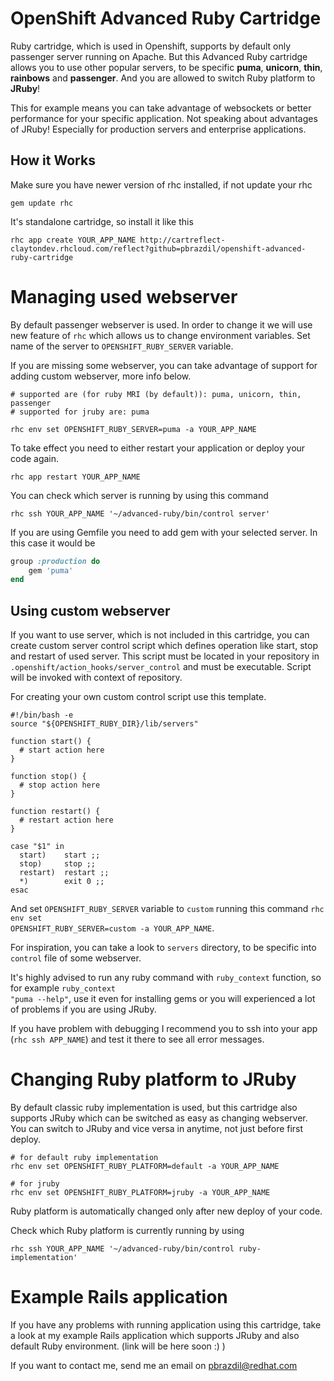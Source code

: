 # OpenShift Advanced Ruby Cartridge
Ruby cartridge, which is used in Openshift, supports by default only passenger server running on Apache. But this Advanced Ruby cartridge allows you to use other popular servers, to be specific **puma**, **unicorn**, **thin**, **rainbows** and **passenger**. And you are allowed to switch Ruby platform to **JRuby**!

This for example means you can take advantage of websockets or better performance for your specific application. Not speaking about advantages of JRuby! Especially for production servers and enterprise applications.


How it Works
------------
Make sure you have newer version of rhc installed, if not update your rhc

	gem update rhc

It's standalone cartridge, so install it like this

	rhc app create YOUR_APP_NAME http://cartreflect-claytondev.rhcloud.com/reflect?github=pbrazdil/openshift-advanced-ruby-cartridge


Managing used webserver
===================

By default passenger webserver is used. In order to change it we will use new feature of <code>rhc</code> which allows us to change environment variables. Set name of the server to <code>OPENSHIFT_RUBY_SERVER</code> variable.

If you are missing some webserver, you can take advantage of support for adding custom webserver, more info below.

	# supported are (for ruby MRI (by default)): puma, unicorn, thin, passenger
	# supported for jruby are: puma

	rhc env set OPENSHIFT_RUBY_SERVER=puma -a YOUR_APP_NAME

To take effect you need to either restart your application or deploy your code again. 

	rhc app restart YOUR_APP_NAME
	
You can check which server is running by using this command

	rhc ssh YOUR_APP_NAME '~/advanced-ruby/bin/control server'


If you are using Gemfile you need to add gem with your selected server. In this case it would be

```ruby
group :production do
	gem 'puma'
end
```

Using custom webserver
-----------------------
If you want to use server, which is not included in this cartridge, you can create custom server control script which defines operation like start, stop and restart of used server. This script must be located in your repository in <code>.openshift/action_hooks/server_control</code> and must be executable. Script will be invoked with context of repository.

For creating your own custom control script use this template.

    #!/bin/bash -e
    source "${OPENSHIFT_RUBY_DIR}/lib/servers"

    function start() {
      # start action here
    }

    function stop() {
      # stop action here
    }

    function restart() {
      # restart action here
    }

    case "$1" in
      start)    start ;;
      stop)     stop ;;
      restart)  restart ;;
      *)        exit 0 ;;
    esac

And set <code>OPENSHIFT_RUBY_SERVER</code> variable to <code>custom</code> running this command <code>rhc env set OPENSHIFT_RUBY_SERVER=custom -a YOUR_APP_NAME</code>.

For inspiration, you can take a look to <code>servers</code> directory, to be specific into <code>control</code> file of some webserver.

It's highly advised to run any ruby command with <code>ruby_context</code> function, so for example <code>ruby_context "puma --help"</code>, use it even for installing gems or you will experienced a lot of problems if you are using JRuby.

If you have problem with debugging I recommend you to ssh into your app (<code>rhc ssh APP_NAME</code>) and test it there to see all error messages.

Changing Ruby platform to JRuby
==================================

By default classic ruby implementation is used, but this cartridge also supports JRuby which can be switched as easy as changing webserver. You can switch to JRuby and vice versa in anytime, not just before first deploy.


    # for default ruby implementation
    rhc env set OPENSHIFT_RUBY_PLATFORM=default -a YOUR_APP_NAME

    # for jruby
    rhc env set OPENSHIFT_RUBY_PLATFORM=jruby -a YOUR_APP_NAME

Ruby platform is automatically changed only after new deploy of your code.

Check which Ruby platform is currently running by using

	rhc ssh YOUR_APP_NAME '~/advanced-ruby/bin/control ruby-implementation'


Example Rails application
=========================

If you have any problems with running application using this cartridge, take a look at my example Rails application which supports JRuby and also default Ruby environment. (link will be here soon :) )


If you want to contact me, send me an email on pbrazdil@redhat.com